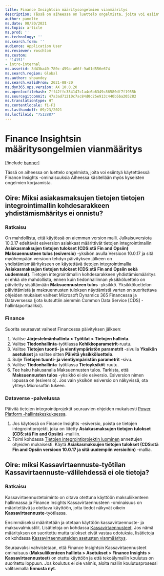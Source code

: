 ```yaml
---
title: Finance Insightsin määritysongelmien vianmääritys
description: Tässä on aiheessa on luettelo ongelmista, joita voi esiintyä käytettäessä Finance Insights -ominaisuuksia Aiheessa käsitellään myös kyseisten ongelmien korjaamista.
author: panolte
ms.date: 08/20/2021
ms.topic: article
ms.prod: ''
ms.technology: ''
ms.search.form: ''
audience: Application User
ms.reviewer: roschlom
ms.custom:
- "14151"
- intro-internal
ms.assetid: 3d43ba40-780c-459a-a66f-9a01d556e674
ms.search.region: Global
ms.author: shpandey
ms.search.validFrom: 2021-08-20
ms.dyn365.ops.version: AX 10.0.20
ms.openlocfilehash: 7ff42ffc334147c1a4c6b6349c86580df7f1955b
ms.sourcegitcommit: 47a3ad71210c7ac84d0c25e913c440b5ba205282
ms.translationtype: HT
ms.contentlocale: fi-FI
ms.lasthandoff: 09/23/2021
ms.locfileid: "7512887"
---
```

# <a name="troubleshoot-finance-insights-setup-issues"></a>Finance Insightsin määritysongelmien vianmääritys

[!include [banner](../includes/banner.md)]

Tässä on aiheessa on luettelo ongelmista, joita voi esiintyä käytettäessä Finance Insights -ominaisuuksia Aiheessa käsitellään myös kyseisten ongelmien korjaamista.

## <a name="symptom-why-cant-i-map-the-customer-payment-insights-data-integration-template-destination-column"></a>Oire: Miksi asiakasmaksujen tietojen tietojen integrointimallin kohdesarakkeen yhdistämismääritys ei onnistu?

### <a name="resolution"></a>Ratkaisu

On mahdollista, että käytössä on aiemman version malli. Julkaisuversiota 10.0.17 edeltävät esiversion asiakkaat määrittivät tietojen integrointimallin **Asiakasmaksujen tietojen tulokset (CDS:stä Fin and Opsiin)** **Maksuennusteen tulos (esiversio)** -yksikön avulla Versioon 10.0.17 ja sitä myöhempään versioon tehdyn päivityksen jälkeen on yhdistämismääritykseen on käytettävä tietojen integrointimallia **Asiakasmaksujen tietojen tulokset (CDS:stä Fin and Opsiin sekä uudemmat)**. Tietojen integrointimallin kohdesarakkeen yhdistämismääritys ei ehkä ole mahdollista, ennen kuin tiedonhallinnan yksikköluettelo on päivitetty sisältämään **Maksuennusteen tulos** -yksikkö. Yksikköluettelon päivittämistä ja maksuennusten tuloksen näyttämistä varten on suoritettava ohjeiden mukaiset vaiheet Microsoft Dynamics 365 Financessa ja Dataversessa (jota kutsuttiin aiemmin Common Data Service \[CDS\] -hallintaportaaliksi).

### <a name="in-finance"></a>Finance

Suorita seuraavat vaiheet Financessa päivityksen jälkeen:

1. Valitse **Järjestelmänhallinta \> Työtilat \> Tietojen hallinta**.
2. Valitse **Tiedonhallinta**-työtilassa **Kehikkoparametrit**-ruutu.
3. Valitse **Tietojen tuonti- ja vientiympäristön parametrit** -sivulla **Yksikön asetukset** ja valitse sitten **Päivitä yksikköluettelo**.
4. Sulje **Tietojen tuonti- ja vientiympäristön parametrit** -sivu.
5. Valitse **Tiedonhallinta**-työtilassa **Tietoyksiköt**-ruutu.
6. Tee haku hakusanalla Maksuennusten tulos. Tarkista, että **Maksuennusten tulos** -yksikkö ei ole esiversio. Esiversion nimen lopussa on (esiversio). Jos vain yksikön esiversio on näkyvissä, ota yhteys Microsoftin tukeen.

### <a name="in-dataverse"></a>Dataverse -palvelussa

Päivitä tietojen integrointiprojektit seuraavien ohjeiden mukaisesti [Power Platform -hallintakeskuksessa](https://admin.powerplatform.microsoft.com/environments).

1. Jos käytössä on Finance Insights -esiversio, poista se tietojen integrointiprojekti, joka on liitetty **Asiakasmaksujen tietojen tulokset (CDS:stä Fin and Opsiin)** -malliin.
2. Toimi kohdassa [Tietojen integrointiprojektin luominen](create-data-integrate-project.md) annettujen ohjeiden mukaisesti. Käytä **Asiakasmaksujen tietojen tulokset (CDS:stä Fin and Opsiin versioon 10.0.17 ja sitä uudempiin versioihin)** -mallia.

## <a name="symptom-why-doesnt-the-cash-forecast-tab-in-the-cash-flow-forecast-workspace-show-any-data"></a>Oire: miksi Kassavirtaennuste-työtilan Kassavirtaennuste-välilehdessä ei ole tietoja?

### <a name="resolution"></a>Ratkaisu

Kassavirtaennustetoiminto on oltava otettuna käyttöön maksuliikenteen hallinnassa ja Finance Insights Kassavirtaennusteen -ominaisuus on määritettävä ja otettava käyttöön, jotta tiedot näkyvät oikein **Kassavirtaennuste**-työtilassa.

Ensimmäiseksi määritetään ja otetaan käyttöön kassavirtaennuste- ja maksuvalmiustilit. Lisätietoja on kohdassa [Kassavirtaennusteet](../cash-bank-management/cash-flow-forecasting.md). Jos nämä määrityksen on suoritettu mutta tulokset eivät vastaa odotuksia, lisätietoja on kohdassa [Kassavirtaennusteiden asetusten vianmääritys](../cash-bank-management/cash-flow-forecasting-tsg.md).

Seuraavaksi vahvistetaan, että Finance Insightsin Kassavirtaennusteet ominaisuus (**Maksuliikenteen hallinta \> Asetukset \> Finance Insights \> Kassavirtaennusteet**) on otettu käyttöön ja että tekoälymallin koulutus on suoritettu loppuun. Jos koulutus ei ole valmis, aloita mallin koulutusprosessi valitsemalla **Ennusta nyt**.
